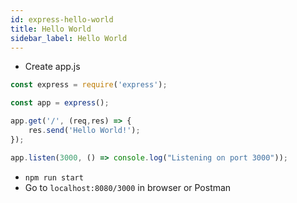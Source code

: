 ```yaml
---
id: express-hello-world
title: Hello World
sidebar_label: Hello World
---
```


- Create app.js

```js title="app.js"
const express = require('express');

const app = express();

app.get('/', (req,res) => {
    res.send('Hello World!');
});

app.listen(3000, () => console.log("Listening on port 3000"));
```

- ```npm run start```
- Go to ```localhost:8080/3000``` in browser or Postman
